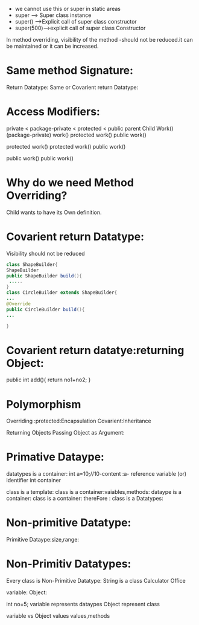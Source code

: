 * we cannot use this or super in static areas
* super --> Super class instance
* super() -->Explicit call of super class constructor
* super(500)-->explicit call of super class Constructor

In method overriding, visibility of the method -should not be reduced.it can be maintained or it can be increased.

# Same method Signature:
Return Datatype: Same or Covarient return Datatype: 


# Access Modifiers:
private < package-private < protected < public
parent                          Child
Work()(package-private)         work()
                                protected work()
                                public work()

protected work()                protected work()
                                public work()

public work()                   public work()



# Why do we need Method Overriding?
Child wants to have its Own definition.




# Covarient return Datatype:
Visibility should not be reduced

```java
class ShapeBuilder{
ShapeBuilder
public ShapeBuilder build(){
 .....
}
class CircleBuilder extends ShapeBuilder{
... 
@Override
public CircleBuilder build(){
...

}
```


# Covarient return datatye:returning Object:

public int add(){
return no1+no2;
}

# Polymorphism
Overriding :protected:Encapsulation
Covarient:Inheritance

Returning Objects
Passing Object as Argument:


# Primative Dataype:
datatypes is a container:
 int a=10;//10-content :a- reference variable (or) identifier
 int container

class is a template:
class is a container:vaiables,methods:
dataype is a container:
class is a container:
thereFore :
class is a  Datatypes:

# Non-primitive Datatype:
Primitive Dataype:size,range:

# Non-Primitiv Datatypes:
Every class is Non-Primitive Datatype:
String is a class
Calculator
Office

variable:
Object:

int no=5;
variable represents dataypes
Object represent class

variable vs Object
values      values,methods


 
